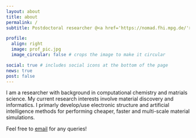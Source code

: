 ```yaml
---
layout: about
title: about
permalink: /
subtitle: Postdoctoral researcher @<a href='https://nomad.fhi.mpg.de/'>NOMADlab</a>, Fritz-Haber Institute of the Max-Planck Institue, Berlin

profile:
  align: right
  image: prof_pic.jpg
  image_circular: false # crops the image to make it circular

social: true # includes social icons at the bottom of the page
news: true
post: false
---
```


I am a researcher with background in computational chemistry and matrials science. My current research interests involve material discovery and informatics. I primarly develop/use electronic structure and artificial intelligence methods for performing cheaper, faster and multi-scale material simulations.


Feel free to [email](nair@fhi-berln.mpg.de) for any queries!

<!--
Link to your favorite [subreddit](http://reddit.com). You can put a picture in, too. The code is already in, just name your picture `prof_pic.jpg` and put it in the `img/` folder.

Put your address / P.O. box / other info right below your picture. You can also disable any of these elements by editing `profile` property of the YAML header of your `_pages/about.md`. Edit `_bibliography/papers.bib` and Jekyll will render your [publications page](/al-folio/publications/) automatically.

Link to your social media connections, too. This theme is set up to use [Font Awesome icons](https://fontawesome.com/) and [Academicons](https://jpswalsh.github.io/academicons/), like the ones below. Add your Facebook, Twitter, LinkedIn, Google Scholar, or just disable all of them.
-->

